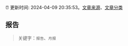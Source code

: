 :alarm_clock: 更新时间: 2024-04-09 20:35:53。[文章来源](/README.md)、[文章分类](/TAGS.md)

## 报告


> 关键字：`报告`、`月报`



